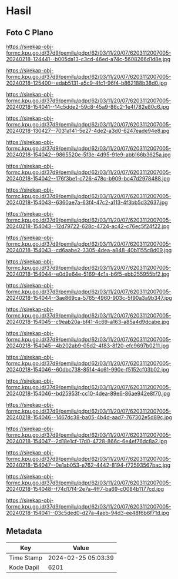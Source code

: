 # Hasil

## Foto C Plano

https://sirekap-obj-formc.kpu.go.id/37d9/pemilu/pdpr/62/03/11/20/07/6203112007005-20240218-124441--b005da13-c3cd-46ed-a74c-5608266d1d8e.jpg

https://sirekap-obj-formc.kpu.go.id/37d9/pemilu/pdpr/62/03/11/20/07/6203112007005-20240218-125400--edab5131-a5c9-4fc1-96f4-b862188b38d0.jpg

https://sirekap-obj-formc.kpu.go.id/37d9/pemilu/pdpr/62/03/11/20/07/6203112007005-20240218-154041--14c5dde2-59c8-45a9-86c2-1e4f782e80c6.jpg

https://sirekap-obj-formc.kpu.go.id/37d9/pemilu/pdpr/62/03/11/20/07/6203112007005-20240218-130427--7031a141-5e27-4de2-a3d0-6247eade94e8.jpg

https://sirekap-obj-formc.kpu.go.id/37d9/pemilu/pdpr/62/03/11/20/07/6203112007005-20240218-154042--9865520e-5f3e-4d95-91e9-abb166b3625a.jpg

https://sirekap-obj-formc.kpu.go.id/37d9/pemilu/pdpr/62/03/11/20/07/6203112007005-20240218-154042--176f3be1-c726-478c-b909-bc47d2978488.jpg

https://sirekap-obj-formc.kpu.go.id/37d9/pemilu/pdpr/62/03/11/20/07/6203112007005-20240218-154043--6360ae7a-63f4-47c2-a113-4f3bb5d32637.jpg

https://sirekap-obj-formc.kpu.go.id/37d9/pemilu/pdpr/62/03/11/20/07/6203112007005-20240218-154043--12d79722-628c-4724-ac42-c76ec5f24f22.jpg

https://sirekap-obj-formc.kpu.go.id/37d9/pemilu/pdpr/62/03/11/20/07/6203112007005-20240218-154043--cd6aabe2-3305-4dea-a848-40b1155c8d09.jpg

https://sirekap-obj-formc.kpu.go.id/37d9/pemilu/pdpr/62/03/11/20/07/6203112007005-20240218-154044--e0d9e64e-5169-4c1a-b6f5-ebb255955bf2.jpg

https://sirekap-obj-formc.kpu.go.id/37d9/pemilu/pdpr/62/03/11/20/07/6203112007005-20240218-154044--3ae869ca-5765-4960-903c-5f90a3a9b347.jpg

https://sirekap-obj-formc.kpu.go.id/37d9/pemilu/pdpr/62/03/11/20/07/6203112007005-20240218-154045--c9eab20a-bf41-4c69-a163-a85a4d9dcabe.jpg

https://sirekap-obj-formc.kpu.go.id/37d9/pemilu/pdpr/62/03/11/20/07/6203112007005-20240218-154045--4b202ab9-05d2-4f83-8f20-efc9697b0211.jpg

https://sirekap-obj-formc.kpu.go.id/37d9/pemilu/pdpr/62/03/11/20/07/6203112007005-20240218-154046--60dbc738-8514-4c61-990e-f5152cf03b02.jpg

https://sirekap-obj-formc.kpu.go.id/37d9/pemilu/pdpr/62/03/11/20/07/6203112007005-20240218-154046--bd25953f-cc10-4dea-89e6-86ae942e8f70.jpg

https://sirekap-obj-formc.kpu.go.id/37d9/pemilu/pdpr/62/03/11/20/07/6203112007005-20240218-154046--1467dc38-ba05-4b4d-aad7-767302e5d89c.jpg

https://sirekap-obj-formc.kpu.go.id/37d9/pemilu/pdpr/62/03/11/20/07/6203112007005-20240218-154047--2d18e1cf-17d0-4728-866c-6e4ef76dc8a2.jpg

https://sirekap-obj-formc.kpu.go.id/37d9/pemilu/pdpr/62/03/11/20/07/6203112007005-20240218-154047--0e1ab053-e762-4442-8194-f72593567bac.jpg

https://sirekap-obj-formc.kpu.go.id/37d9/pemilu/pdpr/62/03/11/20/07/6203112007005-20240218-154048--f74d17f4-2e7a-4ff7-ba69-c0084b1177cd.jpg

https://sirekap-obj-formc.kpu.go.id/37d9/pemilu/pdpr/62/03/11/20/07/6203112007005-20240218-154041--03c5ded0-d27a-4aeb-94d3-ee48f6b6f71d.jpg


## Metadata

| Key        | Value               |
| ---------- | ------------------- |
| Time Stamp | 2024-02-25 05:03:39 |
| Kode Dapil | 6201                |



